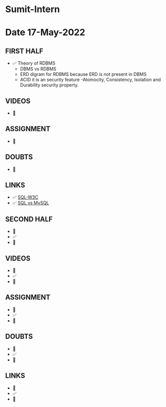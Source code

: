 # Sumit-Intern

# Date 17-May-2022


## FIRST HALF

- ✅ Theory of RDBMS
  - DBMS vs RDBMS 
  - ERD digram for RDBMS because ERD is not present in DBMS 
  - ACID it is an security feature -Atomocity, Consistency, Isolation and Durability security  property.

## VIDEOS
- 🚫


## ASSIGNMENT
- 🚫


## DOUBTS
- 🚫


## LINKS
- ✅ [SQL-W3C](https://www.w3schools.com/sql/)
- ✅ [SQL vs MySQL](https://www.javatpoint.com/mysql-vs-sql)


## SECOND HALF
- 🚧 
- ✅
- 🚫



## VIDEOS
- 🚧 
- ✅
- 🚫



## ASSIGNMENT
- 🚧 
- ✅
- 🚫



## DOUBTS
- 🚧 
- ✅
- 🚫



## LINKS

- 🚧 
- ✅
- 🚫


